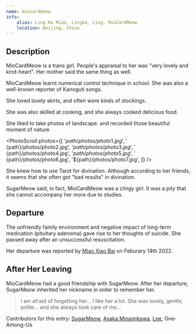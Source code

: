 ```yaml
---
name: miocardmeow
info:
    alias: Ling Ka Miao, Lingka, Ling, MioCardMeow
    location: Beijing, China
---
```


## Description

MioCardMeow is a trans girl. People's appraisal to her was "very lovely and kind-heart". Her mother said the same thing as well.

MioCardMeow learnt numerical control technique in school. She was also a well-known reporter of Kanoguti songs.

She loved lovely skirts, and often wore kinds of stockings.

She was also skilled at cooking, and she always cooked delicious food.

She liked to take photos of landscape. and recorded those beautiful moment of nature.

<PhotoScroll photos={[
'${path}/photos/photo1.jpg',
'${path}/photos/photo2.jpg',
'${path}/photos/photo3.jpg',
'${path}/photos/photo4.jpg',
'${path}/photos/photo5.jpg',
'${path}/photos/photo6.jpg',
'${path}/photos/photo7.jpg',
]} />

She knew how to use Tarot for divination. Although according to her friends, it seems that she often got "bad results" in divination.

SugarMeow said, in fact, MioCardMeow was a clingy girl. It was a pity that she cannot accompany her more due to studies.

## Departure

The unfriendly family environment and negative impact of long-term medication (pituitary adenoma) gave rise to her thoughts of suicide. She passed away after an unsuccessful resuscitation.

Her departure was reported by [Miao Xiao Bai](https://twitter.com/pizyj/status/1492928433172582400?s=21) on Feburary 14th 2022.

## After Her Leaving

MioCardMeow had a good friendship with SugarMeow. After her departure, SugarMeow inherited her nickname in order to remember her.

> I am afraid of forgetting her... I like her a lot. She was lovely, gentle, polite... and she always took care of me...

Contributors for this entry: [SugarMeow](https://space.bilibili.com/618333512), [Asaka Minamikawa](https://twitter.com/GE90Start), [Lee](https://twitter.com/rbqwansui), One-Among-Us